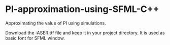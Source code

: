# PI-approximation-using-SFML-C++
Approximating the value of PI using simulations.

Download the :ASER.ttf file and keep it in your project directory. It is used as basic font for SFML window.
